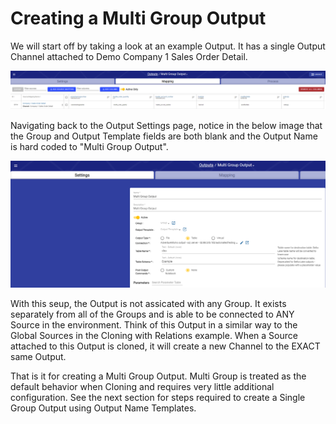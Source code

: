 # Creating a Multi Group Output

We will start off by taking a look at an example Output. It has a single Output Channel attached to Demo Company 1 Sales Order Detail.&#x20;

![A single Ouput Channel in the Multi Group Output](<../../../.gitbook/assets/image (386).png>)

Navigating back to the Output Settings page, notice in the below image that the Group and Output Template fields are both blank and the Output Name is hard coded to "Multi Group Output".&#x20;

![Blank Group and Template Names](<../../../.gitbook/assets/image (389).png>)

With this seup, the Output is not assicated with any Group. It exists separately from all of the Groups and is able to be connected to ANY Source in the environment. Think of this Output in a similar way to the Global Sources in the Cloning with Relations example. When a Source attached to this Output is cloned, it will create a new Channel to the EXACT same Output.

That is it for creating a Multi Group Output. Multi Group is treated as the default behavior when Cloning and requires very little additional configuration. See the next section for steps required to create a Single Group Output using Output Name Templates.
